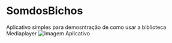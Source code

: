 # SomdosBichos
Aplicativo simples para demosntração de como usar a biblioteca Mediaplayer
![Imagem Aplicativo](https://i.imgur.com/xXcenvj.png)
